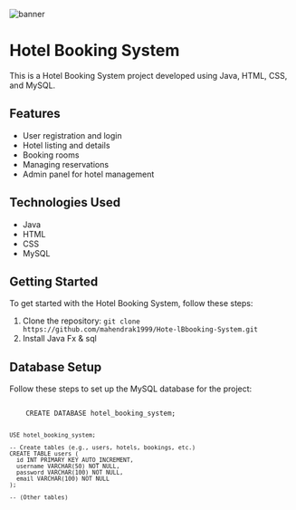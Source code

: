 ![banner](https://static.vecteezy.com/system/resources/previews/000/358/274/original/vector-hotel-online-booking-banner.jpg)
<!DOCTYPE html>
<html>
<head>
  <meta charset="UTF-8">

</head>
<body>
  <h1>Hotel Booking System</h1>

  <p>This is a Hotel Booking System project developed using Java, HTML, CSS, and MySQL.</p>

  <h2>Features</h2>
  <ul>
    <li>User registration and login</li>
    <li>Hotel listing and details</li>
    <li>Booking rooms</li>
    <li>Managing reservations</li>
    <li>Admin panel for hotel management</li>
  </ul>

  <h2>Technologies Used</h2>
  <ul>
    <li>Java</li>
    <li>HTML</li>
    <li>CSS</li>
    <li>MySQL</li>
  </ul>

  <h2>Getting Started</h2>
  <p>To get started with the Hotel Booking System, follow these steps:</p>
  <ol>
    <li>Clone the repository: <code>git clone https://github.com/mahendrak1999/Hote-lBbooking-System.git</code></li>
    <li>Install Java Fx & sql</li>
  </ol>

  <h2>Database Setup</h2>
  <p>Follow these steps to set up the MySQL database for the project:</p>
  <pre><code>
    CREATE DATABASE hotel_booking_system;

    USE hotel_booking_system;

    -- Create tables (e.g., users, hotels, bookings, etc.)
    CREATE TABLE users (
      id INT PRIMARY KEY AUTO_INCREMENT,
      username VARCHAR(50) NOT NULL,
      password VARCHAR(100) NOT NULL,
      email VARCHAR(100) NOT NULL
    );

    -- (Other tables)
  </code></pre>

 

  

</body>
</html>
